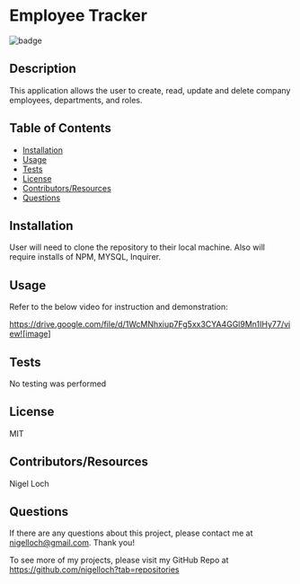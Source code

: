 #  Employee Tracker

![badge](https://img.shields.io/badge/License-MIT-brightgreen)

##  Description

This application allows the user to create, read, update and delete company employees, departments, and roles.

##  Table of Contents
* [Installation](#installation)
* [Usage](#usage)
* [Tests](#tests)
* [License](#license)
* [Contributors/Resources](#contributors)
* [Questions](#questions)

##  Installation

User will need to clone the repository to their local machine. Also will require installs of NPM, MYSQL, Inquirer.

##  Usage

Refer to the below video for instruction and demonstration:

<https://drive.google.com/file/d/1WcMNhxiup7Fg5xx3CYA4GGl9Mn1IHy77/view![image]>

##  Tests

No testing was performed

##  License

MIT

##  Contributors/Resources

Nigel Loch

##  Questions

If there are any questions about this project, please contact me at <nigelloch@gmail.com>. Thank you!

To see more of my projects, please visit my GitHub Repo at <https://github.com/nigelloch?tab=repositories>

  
